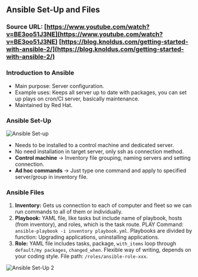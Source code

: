 ## Ansible Set-Up and Files

### Source URL: [https://www.youtube.com/watch?v=BE3oo51J3NE](https://www.youtube.com/watch?v=BE3oo51J3NE) [https://blog.knoldus.com/getting-started-with-ansible-2/](https://blog.knoldus.com/getting-started-with-ansible-2/)

### Introduction to Ansible
- Main purpose: Server configuration.
- Example uses: Keeps all server up to date with packages, you can set up plays on cron/CI server, basically maintenance.
- Maintained by Red Hat.

### Ansible Set-Up

![Ansible Set-up](https://i.ibb.co/7VX5W2K/Screen-Shot-2020-08-18-at-11-17-23.png)
- Needs to be installed to a control machine and dedicated server.
- No need installation in target server, only ssh as connection method. 
- **Control machine** -> Inventory file grouping, naming servers and setting connection.
- **Ad hoc commands** -> Just type one command and apply to specified server/group in inventory file.

### Ansible Files
1. **Inventory:** Gets us connection to each of computer and fleet so we can run commands to all of them or individually.
2. **Playbook:** YAML file, like tasks but include name of playbook, hosts (from inventory), and roles, which is the task route. PLAY Command: `ansible-playbook -i inventory playbook.yml`. Playbooks are divided by function: Upgrading applications, uninstalling applications.
3. **Role:** YAML file includes tasks, package, `with_items` loop through `default/my packages`, `changed_when`. Flexible way of writing, depends on your coding style. File path: `/roles/ansible-role-xxx`.	

![Ansible Set-Up 2](https://i.ibb.co/r7M1rHb/Screen-Shot-2020-08-18-at-11-21-37.png)
<!--stackedit_data:
eyJoaXN0b3J5IjpbLTk5NDQ0OTY2Ml19
-->